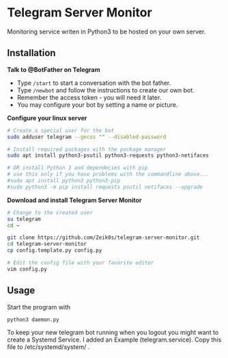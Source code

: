 # Telegram Server Monitor

Monitoring service writen in Python3 to be hosted on your own server.

## Installation
**Talk to @BotFather on Telegram**
- Type `/start` to start a conversation with the bot father.
- Type `/newbot` and follow the instructions to create our own bot.
- Remember the access token - you will need it later.
- You may configure your bot by setting a name or picture.

**Configure your linux server**

```sh
# Create a special user for the bot
sudo adduser telegram --gecos "" --disabled-password

# Install required packages with the package manager
sudo apt install python3-psutil python3-requests python3-netifaces

# OR install Python 3 and dependecies with pip
# use this only if you have problems with the commandline above...
#sudo apt install python3 python3-pip
#sudo python3 -m pip install requests psutil netifaces --upgrade
```

**Download and install Telegram Server Monitor**

```sh
# Change to the created user
su telegram
cd ~

git clone https://github.com/Zeik0s/telegram-server-monitor.git
cd telegram-server-monitor
cp config.template.py config.py

# Edit the config file with your favorite editor
vim config.py
```

## Usage
Start the program with
```
python3 daemon.py
```

To keep your new telegram bot running when you logout you might want to create a Systemd Service. I added an Example (telegram.service). Copy this file to /etc/systemd/system/ .

